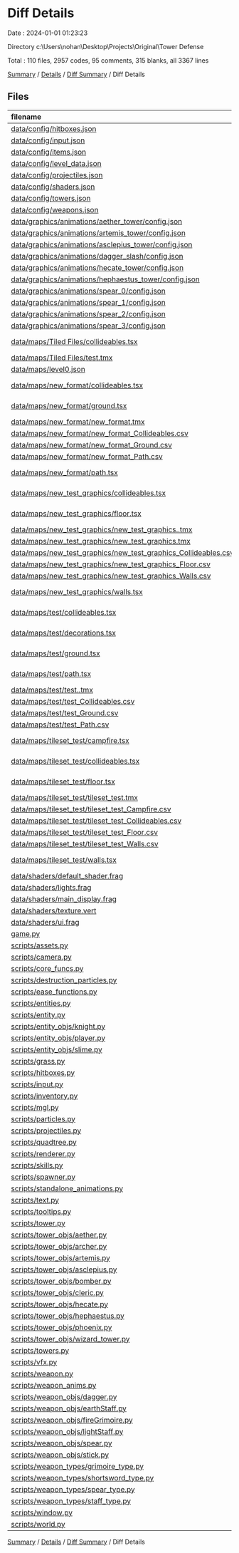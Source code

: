 # Diff Details

Date : 2024-01-01 01:23:23

Directory c:\\Users\\nohan\\Desktop\\Projects\\Original\\Tower Defense

Total : 110 files,  2957 codes, 95 comments, 315 blanks, all 3367 lines

[Summary](results.md) / [Details](details.md) / [Diff Summary](diff.md) / Diff Details

## Files
| filename | language | code | comment | blank | total |
| :--- | :--- | ---: | ---: | ---: | ---: |
| [data/config/hitboxes.json](/data/config/hitboxes.json) | JSON | 4 | 0 | 0 | 4 |
| [data/config/input.json](/data/config/input.json) | JSON | 5 | 0 | 0 | 5 |
| [data/config/items.json](/data/config/items.json) | JSON | 25 | 0 | 0 | 25 |
| [data/config/level_data.json](/data/config/level_data.json) | JSON | 40 | 0 | 0 | 40 |
| [data/config/projectiles.json](/data/config/projectiles.json) | JSON | 49 | 0 | 0 | 49 |
| [data/config/shaders.json](/data/config/shaders.json) | JSON | 14 | 0 | 0 | 14 |
| [data/config/towers.json](/data/config/towers.json) | JSON | 5 | 0 | 0 | 5 |
| [data/config/weapons.json](/data/config/weapons.json) | JSON | 51 | 0 | 0 | 51 |
| [data/graphics/animations/aether_tower/config.json](/data/graphics/animations/aether_tower/config.json) | JSON | 1 | 0 | 0 | 1 |
| [data/graphics/animations/artemis_tower/config.json](/data/graphics/animations/artemis_tower/config.json) | JSON | 1 | 0 | 0 | 1 |
| [data/graphics/animations/asclepius_tower/config.json](/data/graphics/animations/asclepius_tower/config.json) | JSON | 1 | 0 | 0 | 1 |
| [data/graphics/animations/dagger_slash/config.json](/data/graphics/animations/dagger_slash/config.json) | JSON | -1 | 0 | 0 | -1 |
| [data/graphics/animations/hecate_tower/config.json](/data/graphics/animations/hecate_tower/config.json) | JSON | 1 | 0 | 0 | 1 |
| [data/graphics/animations/hephaestus_tower/config.json](/data/graphics/animations/hephaestus_tower/config.json) | JSON | 1 | 0 | 0 | 1 |
| [data/graphics/animations/spear_0/config.json](/data/graphics/animations/spear_0/config.json) | JSON | 1 | 0 | 0 | 1 |
| [data/graphics/animations/spear_1/config.json](/data/graphics/animations/spear_1/config.json) | JSON | 1 | 0 | 0 | 1 |
| [data/graphics/animations/spear_2/config.json](/data/graphics/animations/spear_2/config.json) | JSON | 1 | 0 | 0 | 1 |
| [data/graphics/animations/spear_3/config.json](/data/graphics/animations/spear_3/config.json) | JSON | 1 | 0 | 0 | 1 |
| [data/maps/Tiled Files/collideables.tsx](/data/maps/Tiled%20Files/collideables.tsx) | TypeScript JSX | 4 | 0 | 1 | 5 |
| [data/maps/Tiled Files/test.tmx](/data/maps/Tiled%20Files/test.tmx) | XML | 84 | 0 | 1 | 85 |
| [data/maps/level0.json](/data/maps/level0.json) | JSON | -1 | 0 | 0 | -1 |
| [data/maps/new_format/collideables.tsx](/data/maps/new_format/collideables.tsx) | TypeScript JSX | 37 | 0 | 1 | 38 |
| [data/maps/new_format/ground.tsx](/data/maps/new_format/ground.tsx) | TypeScript JSX | 4 | 0 | 1 | 5 |
| [data/maps/new_format/new_format.tmx](/data/maps/new_format/new_format.tmx) | XML | 165 | 0 | 1 | 166 |
| [data/maps/new_format/new_format_Collideables.csv](/data/maps/new_format/new_format_Collideables.csv) | CSV | 48 | 0 | 1 | 49 |
| [data/maps/new_format/new_format_Ground.csv](/data/maps/new_format/new_format_Ground.csv) | CSV | 48 | 0 | 1 | 49 |
| [data/maps/new_format/new_format_Path.csv](/data/maps/new_format/new_format_Path.csv) | CSV | 48 | 0 | 1 | 49 |
| [data/maps/new_format/path.tsx](/data/maps/new_format/path.tsx) | TypeScript JSX | 4 | 0 | 1 | 5 |
| [data/maps/new_test_graphics/collideables.tsx](/data/maps/new_test_graphics/collideables.tsx) | TypeScript JSX | 4 | 0 | 1 | 5 |
| [data/maps/new_test_graphics/floor.tsx](/data/maps/new_test_graphics/floor.tsx) | TypeScript JSX | 4 | 0 | 1 | 5 |
| [data/maps/new_test_graphics/new_test_graphics..tmx](/data/maps/new_test_graphics/new_test_graphics..tmx) | XML | 210 | 0 | 1 | 211 |
| [data/maps/new_test_graphics/new_test_graphics.tmx](/data/maps/new_test_graphics/new_test_graphics.tmx) | XML | 213 | 0 | 1 | 214 |
| [data/maps/new_test_graphics/new_test_graphics_Collideables.csv](/data/maps/new_test_graphics/new_test_graphics_Collideables.csv) | CSV | 64 | 0 | 1 | 65 |
| [data/maps/new_test_graphics/new_test_graphics_Floor.csv](/data/maps/new_test_graphics/new_test_graphics_Floor.csv) | CSV | 64 | 0 | 1 | 65 |
| [data/maps/new_test_graphics/new_test_graphics_Walls.csv](/data/maps/new_test_graphics/new_test_graphics_Walls.csv) | CSV | 64 | 0 | 1 | 65 |
| [data/maps/new_test_graphics/walls.tsx](/data/maps/new_test_graphics/walls.tsx) | TypeScript JSX | 4 | 0 | 1 | 5 |
| [data/maps/test/collideables.tsx](/data/maps/test/collideables.tsx) | TypeScript JSX | 37 | 0 | 1 | 38 |
| [data/maps/test/decorations.tsx](/data/maps/test/decorations.tsx) | TypeScript JSX | 4 | 0 | 1 | 5 |
| [data/maps/test/ground.tsx](/data/maps/test/ground.tsx) | TypeScript JSX | 4 | 0 | 1 | 5 |
| [data/maps/test/path.tsx](/data/maps/test/path.tsx) | TypeScript JSX | 4 | 0 | 1 | 5 |
| [data/maps/test/test..tmx](/data/maps/test/test..tmx) | XML | 84 | 0 | 1 | 85 |
| [data/maps/test/test_Collideables.csv](/data/maps/test/test_Collideables.csv) | CSV | 22 | 0 | 1 | 23 |
| [data/maps/test/test_Ground.csv](/data/maps/test/test_Ground.csv) | CSV | 22 | 0 | 1 | 23 |
| [data/maps/test/test_Path.csv](/data/maps/test/test_Path.csv) | CSV | 22 | 0 | 1 | 23 |
| [data/maps/tileset_test/campfire.tsx](/data/maps/tileset_test/campfire.tsx) | TypeScript JSX | 4 | 0 | 1 | 5 |
| [data/maps/tileset_test/collideables.tsx](/data/maps/tileset_test/collideables.tsx) | TypeScript JSX | 4 | 0 | 1 | 5 |
| [data/maps/tileset_test/floor.tsx](/data/maps/tileset_test/floor.tsx) | TypeScript JSX | 4 | 0 | 1 | 5 |
| [data/maps/tileset_test/tileset_test.tmx](/data/maps/tileset_test/tileset_test.tmx) | XML | 151 | 0 | 1 | 152 |
| [data/maps/tileset_test/tileset_test_Campfire.csv](/data/maps/tileset_test/tileset_test_Campfire.csv) | CSV | 32 | 0 | 1 | 33 |
| [data/maps/tileset_test/tileset_test_Collideables.csv](/data/maps/tileset_test/tileset_test_Collideables.csv) | CSV | 32 | 0 | 1 | 33 |
| [data/maps/tileset_test/tileset_test_Floor.csv](/data/maps/tileset_test/tileset_test_Floor.csv) | CSV | 32 | 0 | 1 | 33 |
| [data/maps/tileset_test/tileset_test_Walls.csv](/data/maps/tileset_test/tileset_test_Walls.csv) | CSV | 32 | 0 | 1 | 33 |
| [data/maps/tileset_test/walls.tsx](/data/maps/tileset_test/walls.tsx) | TypeScript JSX | 4 | 0 | 1 | 5 |
| [data/shaders/default_shader.frag](/data/shaders/default_shader.frag) | GLSL | 11 | 1 | 6 | 18 |
| [data/shaders/lights.frag](/data/shaders/lights.frag) | GLSL | 13 | 0 | 5 | 18 |
| [data/shaders/main_display.frag](/data/shaders/main_display.frag) | GLSL | 49 | 6 | 16 | 71 |
| [data/shaders/texture.vert](/data/shaders/texture.vert) | GLSL | 8 | 0 | 2 | 10 |
| [data/shaders/ui.frag](/data/shaders/ui.frag) | GLSL | 15 | 1 | 5 | 21 |
| [game.py](/game.py) | Python | 0 | 2 | 0 | 2 |
| [scripts/assets.py](/scripts/assets.py) | Python | 1 | 1 | 0 | 2 |
| [scripts/camera.py](/scripts/camera.py) | Python | 18 | 4 | 4 | 26 |
| [scripts/core_funcs.py](/scripts/core_funcs.py) | Python | 22 | 1 | 6 | 29 |
| [scripts/destruction_particles.py](/scripts/destruction_particles.py) | Python | 38 | 0 | 10 | 48 |
| [scripts/ease_functions.py](/scripts/ease_functions.py) | Python | 151 | 0 | 34 | 185 |
| [scripts/entities.py](/scripts/entities.py) | Python | 0 | 4 | -1 | 3 |
| [scripts/entity.py](/scripts/entity.py) | Python | -36 | -7 | -2 | -45 |
| [scripts/entity_objs/knight.py](/scripts/entity_objs/knight.py) | Python | 1 | 0 | 0 | 1 |
| [scripts/entity_objs/player.py](/scripts/entity_objs/player.py) | Python | 19 | 0 | 9 | 28 |
| [scripts/entity_objs/slime.py](/scripts/entity_objs/slime.py) | Python | -2 | -6 | -3 | -11 |
| [scripts/grass.py](/scripts/grass.py) | Python | 231 | 43 | 60 | 334 |
| [scripts/hitboxes.py](/scripts/hitboxes.py) | Python | 0 | -2 | 0 | -2 |
| [scripts/input.py](/scripts/input.py) | Python | 8 | 1 | 1 | 10 |
| [scripts/inventory.py](/scripts/inventory.py) | Python | -36 | 0 | -11 | -47 |
| [scripts/mgl.py](/scripts/mgl.py) | Python | 76 | 3 | 10 | 89 |
| [scripts/particles.py](/scripts/particles.py) | Python | -7 | 0 | -2 | -9 |
| [scripts/projectiles.py](/scripts/projectiles.py) | Python | -2 | 0 | 8 | 6 |
| [scripts/quadtree.py](/scripts/quadtree.py) | Python | 159 | 0 | 36 | 195 |
| [scripts/renderer.py](/scripts/renderer.py) | Python | 29 | -1 | 6 | 34 |
| [scripts/skills.py](/scripts/skills.py) | Python | 50 | 1 | 15 | 66 |
| [scripts/spawner.py](/scripts/spawner.py) | Python | 6 | 0 | 1 | 7 |
| [scripts/standalone_animations.py](/scripts/standalone_animations.py) | Python | 0 | 1 | 0 | 1 |
| [scripts/text.py](/scripts/text.py) | Python | 18 | 0 | 1 | 19 |
| [scripts/tooltips.py](/scripts/tooltips.py) | Python | 22 | 1 | 6 | 29 |
| [scripts/tower.py](/scripts/tower.py) | Python | -31 | 4 | -10 | -37 |
| [scripts/tower_objs/aether.py](/scripts/tower_objs/aether.py) | Python | 6 | 0 | 2 | 8 |
| [scripts/tower_objs/archer.py](/scripts/tower_objs/archer.py) | Python | -6 | 0 | -2 | -8 |
| [scripts/tower_objs/artemis.py](/scripts/tower_objs/artemis.py) | Python | 49 | 7 | 7 | 63 |
| [scripts/tower_objs/asclepius.py](/scripts/tower_objs/asclepius.py) | Python | 6 | 1 | 2 | 9 |
| [scripts/tower_objs/bomber.py](/scripts/tower_objs/bomber.py) | Python | -6 | 0 | -2 | -8 |
| [scripts/tower_objs/cleric.py](/scripts/tower_objs/cleric.py) | Python | -6 | 0 | -2 | -8 |
| [scripts/tower_objs/hecate.py](/scripts/tower_objs/hecate.py) | Python | 10 | 0 | 3 | 13 |
| [scripts/tower_objs/hephaestus.py](/scripts/tower_objs/hephaestus.py) | Python | 18 | 0 | 4 | 22 |
| [scripts/tower_objs/phoenix.py](/scripts/tower_objs/phoenix.py) | Python | -6 | 0 | -2 | -8 |
| [scripts/tower_objs/wizard_tower.py](/scripts/tower_objs/wizard_tower.py) | Python | -18 | 0 | -5 | -23 |
| [scripts/towers.py](/scripts/towers.py) | Python | 20 | 0 | 6 | 26 |
| [scripts/vfx.py](/scripts/vfx.py) | Python | 51 | 12 | 5 | 68 |
| [scripts/weapon.py](/scripts/weapon.py) | Python | -12 | -1 | -2 | -15 |
| [scripts/weapon_anims.py](/scripts/weapon_anims.py) | Python | 32 | 1 | 7 | 40 |
| [scripts/weapon_objs/dagger.py](/scripts/weapon_objs/dagger.py) | Python | 5 | 0 | 2 | 7 |
| [scripts/weapon_objs/earthStaff.py](/scripts/weapon_objs/earthStaff.py) | Python | 4 | 0 | 1 | 5 |
| [scripts/weapon_objs/fireGrimoire.py](/scripts/weapon_objs/fireGrimoire.py) | Python | 7 | 0 | 2 | 9 |
| [scripts/weapon_objs/lightStaff.py](/scripts/weapon_objs/lightStaff.py) | Python | 4 | 0 | 1 | 5 |
| [scripts/weapon_objs/spear.py](/scripts/weapon_objs/spear.py) | Python | 24 | 0 | 7 | 31 |
| [scripts/weapon_objs/stick.py](/scripts/weapon_objs/stick.py) | Python | 18 | 1 | 5 | 24 |
| [scripts/weapon_types/grimoire_type.py](/scripts/weapon_types/grimoire_type.py) | Python | 36 | 0 | 6 | 42 |
| [scripts/weapon_types/shortsword_type.py](/scripts/weapon_types/shortsword_type.py) | Python | 49 | 2 | 10 | 61 |
| [scripts/weapon_types/spear_type.py](/scripts/weapon_types/spear_type.py) | Python | 22 | 0 | 4 | 26 |
| [scripts/weapon_types/staff_type.py](/scripts/weapon_types/staff_type.py) | Python | 26 | 0 | 4 | 30 |
| [scripts/window.py](/scripts/window.py) | Python | 7 | 11 | -1 | 17 |
| [scripts/world.py](/scripts/world.py) | Python | 23 | 3 | 7 | 33 |

[Summary](results.md) / [Details](details.md) / [Diff Summary](diff.md) / Diff Details